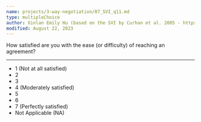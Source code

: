 ```yaml
---
name: projects/3-way-negotiation/07_SVI_q11.md
type: multipleChoice
author: Xinlan Emily Hu (based on the SVI by Curhan et al. 2005 - https://papers.ssrn.com/sol3/papers.cfm?abstract_id=726205)
modified: August 22, 2023
---
```


How satisfied are you with the ease (or difficulty) of reaching an agreement?

---

- 1 (Not at all satisfied)
- 2
- 3
- 4 (Moderately satisfied)
- 5
- 6
- 7 (Perfectly satisfied)
- Not Applicable (NA)
